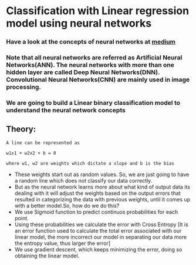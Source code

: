 # Classification with Linear regression model using neural networks

### Have a look at the concepts of neural networks at [medium](https://naveen-varma.medium.com/linear-classification-model-using-neural-networks-basics-of-deep-neural-networks-2f37fa8f07bb)

### Note that all neural networks are referred as Artificial Neural Networks(ANN). The neural networks with more than one hidden layer are called Deep Neural Networks(DNN). Convolutional Neural Networks(CNN) are mainly used in image processing.

### We are going to build a Linear binary classification model to understand the neural network concepts

## Theory:
    A line can be represented as 
    
    w1x1 + w2x2 + b = 0 
    
    where w1, w2 are weights which dictate a slope and b is the bias

* These weights start out as random values. So, we are just going to have a random line which does not classify our data correctly.
* But as the neural network learns more about what kind of output data its dealing with it will adjust the weights based on the output errors that resulted in categorizing the data with previous weights, until it comes up with a better model.So, how do we do this?
* We use Sigmoid function to predict continuos probabilities for each point.
* Using these probabilities we calculate the error with Cross Entropy [It is an error function used to calculate the total error associated with our linear model, the more incorrect our model in separating our data more the entropy value, thus larger the error]
* We use gradient descent, which keeps minimizing the error, doing so obtaining the linear model.
